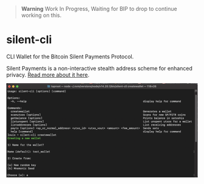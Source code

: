 > **Warning**
> Work In Progress, Waiting for BIP to drop to continue working on this.

# silent-cli

CLI Wallet for the Bitcoin Silent Payments Protocol.

Silent Payments is a non-interactive stealth address scheme for enhanced privacy. [Read more about it here](https://gist.github.com/RubenSomsen/c43b79517e7cb701ebf77eec6dbb46b8).

![CLI Preview](cli.png)
